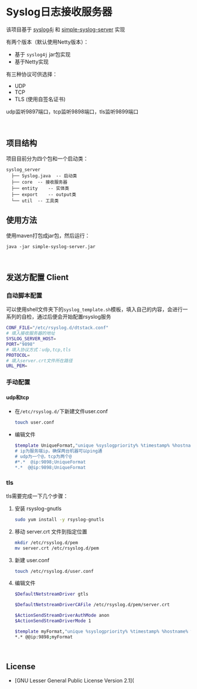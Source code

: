 # Syslog日志接收服务器

该项目基于 [syslog4j](http://www.syslog4j.org/) 和 [simple-syslog-server](https://github.com/kwart/simple-syslog-server) 实现

有两个版本（默认使用Netty版本）：

- 基于 `syslog4j` jar包实现
- 基于Netty实现

有三种协议可供选择：

- UDP
- TCP
- TLS (使用自签名证书) 

udp监听9897端口，tcp监听9898端口，tls监听9899端口

<br>

## 项目结构

项目目前分为四个包和一个启动类：

```
syslog_server
  ├── Syslog.java  -- 启动类
  ├── core	-- 接收服务器
  ├── entity	-- 实体类
  ├── export	-- output类
  └── util	-- 工具类
```



## 使用方法

使用maven打包成jar包，然后运行：

```
java -jar simple-syslog-server.jar
```

<br>

## 发送方配置 Client

### 自动脚本配置

可以使用shell文件夹下的`syslog_template.sh`模板，填入自己的内容，会进行一系列的自检，通过后便会开始配置rsyslog服务

```bash
CONF_FILE="/etc/rsyslog.d/dtstack.conf"
# 填入接收服务器的地址
SYSLOG_SERVER_HOST=
PORT="9898"
# 填入协议方式：udp,tcp,tls
PROTOCOL=
# 填入server.crt文件所在路径
URL_PEM=
```

### 手动配置

#### udp和tcp

- 在`/etc/rsyslog.d/`下新建文件user.conf

  ```bash
  touch user.conf
  ```

- 编辑文件

  ```bash
  $template UniqueFormat,"unique %syslogpriority% %timestamp% %hostname% %syslogtag% %msg%
  # ip为服务端ip，确保两台机器可以ping通
  # udp为一个@，tcp为两个@
  #*.*  @ip:9898;UniqueFormat
  *.*  @@ip:9898;UniqueFormat
  ```

### tls

tls需要完成一下几个步骤：

1. 安装 rsyslog-gnutls

   ```bash
   sudo yum install -y rsyslog-gnutls
   ```

2. 移动 server.crt 文件到指定位置

   ```bash
   mkdir /etc/rsyslog.d/pem
   mv server.crt /etc/rsyslog.d/pem
   ```

3. 新建 user.conf

   ```bash
   touch /etc/rsyslog.d/user.conf
   ```

4. 编辑文件

   ```bash
   $DefaultNetstreamDriver gtls
   
   $DefaultNetstreamDriverCAFile /etc/rsyslog.d/pem/server.crt
   
   $ActionSendStreamDriverAuthMode anon
   $ActionSendStreamDriverMode 1
   
   $template myFormat,"unique %syslogpriority% %timestamp% %hostname% %syslogtag% %msg%"
   *.* @@ip:9898;myFormat
   ```

<br>

## License

- [GNU Lesser General Public License Version 2.1](